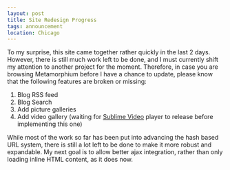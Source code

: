 ```yaml
---
layout: post
title: Site Redesign Progress
tags: announcement
location: Chicago
---
```


<p>To my surprise, this site came together rather quickly in the last 2 days. However, there is still much work left to be done, and I must currently shift my attention to another project for the moment. Therefore, in case you are browsing Metamorphium before I have a chance to update, please know that the following features are broken or missing:</p>
<ol>
<li>Blog RSS feed</li>
<li>Blog Search</li>
<li>Add picture galleries</li>
<li>Add video gallery (waiting for <a href="http://sublimevideo.net/">Sublime Video</a> player to release before implementing this one)</li>
</ol>
<p>While most of the work so far has been put into advancing the hash based URL system, there is still a lot left to be done to make it more robust and expandable. My next goal is to allow better ajax integration, rather than only loading inline HTML content, as it does now.</p>